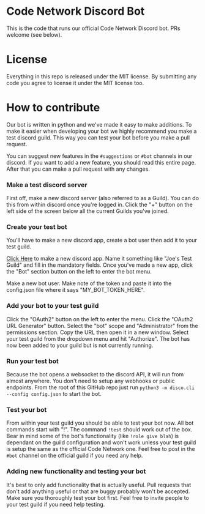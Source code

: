 # Code Network Discord Bot

This is the code that runs our official Code Network Discord bot. PRs welcome (see below).

# License

Everything in this repo is released under the MIT license. By submitting any code you agree
to license it under the MIT license too.

# How to contribute

Our bot is written in python and we've made it easy to make additions. To make it easier
when developing your bot we highly recommend you make a test discord guild. This way you
can test your bot before you make a pull request.

You can suggest new features in the `#suggestions` or `#bot` channels in our discord.
If you want to add a new feature, you should read this entire page. After that you
can make a pull request with any changes.

### Make a test discord server

First off, make a new discord server (also referred to as a Guild). You can do this
from within discord once you're logged in. Click the "+" button on the left side of
the screen below all the current Guilds you've joined.

### Create your test bot

You'll have to make a new discord app, create a bot user then add it to your test guild.

[Click Here](https://discordapp.com/developers/applications/me) to make a new discord app.
Name it something like "Joe's Test Guild" and fill in the mandatory fields. Once you've
made a new app, click the "Bot" section button on the left to enter the bot menu.

Make a new bot user. Make note of the token and paste it into the config.json file where it
says "MY_BOT_TOKEN_HERE".

### Add your bot to your test guild

Click the "OAuth2" button on the left to enter the menu. Click the "OAuth2 URL Generator" button.
Select the "bot" scope and "Administrator" from the permissions section. Copy the URL then open it in
a new window. Select your test guild from the dropdown menu and hit "Authorize". The bot
has now been added to your guild but is not currently running.

### Run your test bot

Because the bot opens a websocket to the discord API, it will run from almost anywhere.
You don't need to setup any webhooks or public endpoints. From the root of this GitHub
repo just run `python3 -m disco.cli --config config.json` to start the bot.

### Test your bot

From within your test guild you should be able to test your bot now. All bot commands
start with "!". The command `!test` should work out of the box. Bear in mind some
of the bot's functionality (like `!role give blah`) is dependant on the guild configuration
and won't work unless your test guild is setup the same as the official Code Network one.
Feel free to post in the `#bot` channel on the official guild if you need any help.

### Adding new functionality and testing your bot

It's best to only add functionality that is actually useful. Pull requests that don't add
anything useful or that are buggy probably won't be accepted. Make sure you thoroughly
test your bot first. Feel free to invite people to your test guild if you need help
testing.
